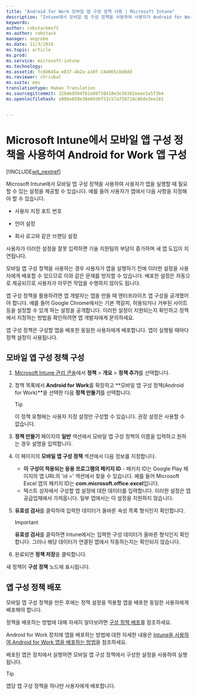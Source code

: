 ```yaml
---
title: "Android for Work 모바일 앱 구성 정책 사용 | Microsoft Intune"
description: "Intune에서 모바일 앱 구성 정책을 사용하여 사용자가 Android for Work 앱을 실행할 때 필요할 수도 있는 설정을 제공할 수 있습니다."
keywords: 
author: robstackmsft
ms.author: robstack
manager: angrobe
ms.date: 11/3/2016
ms.topic: article
ms.prod: 
ms.service: microsoft-intune
ms.technology: 
ms.assetid: fc6b645a-e837-4b2a-a10f-144065cbd8dd
ms.reviewer: chrisbal
ms.suite: ems
translationtype: Human Translation
ms.sourcegitcommit: 32bded5047b1a08738418e3e36382eeae1a5f3b4
ms.openlocfilehash: a986e859e38e0936f53c57a75872dc86de3ee181


---
```


# <a name="configure-android-for-work-apps-with-mobile-app-configuration-policies-in-microsoft-intune"></a>Microsoft Intune에서 모바일 앱 구성 정책을 사용하여 Android for Work 앱 구성

[!INCLUDE[wit_nextref](../includes/afw_rollout_disclaimer.md)]

Microsoft Intune에서 모바일 앱 구성 정책을 사용하여 사용자가 앱을 실행할 때 필요할 수 있는 설정을 제공할 수 있습니다. 예를 들어 사용자가 앱에서 다음 사항을 지정해야 할 수 있습니다.

-   사용자 지정 포트 번호

-   언어 설정

-   회사 로고와 같은 브랜딩 설정

사용자가 이러한 설정을 잘못 입력하면 기술 지원팀의 부담이 증가하며 새 앱 도입이 지연됩니다.

모바일 앱 구성 정책을 사용하는 경우 사용자가 앱을 실행하기 전에 이러한 설정을 사용자에게 배포할 수 있으므로 이와 같은 문제를 방지할 수 있습니다. 배포한 설정은 자동으로 제공되므로 사용자가 아무런 작업을 수행하지 않아도 됩니다.

앱 구성 정책을 활용하려면 앱 개발자는 앱을 만들 때 엔터프라이즈 앱 구성을 공개했어야 합니다. 예를 들어 Google Chrome에서는 기본 책갈피, 허용되거나 거부된 사이트 등을 설정할 수 있게 하는 설정을 공개합니다. 이러한 설정이 지원되는지 확인하고 정책에서 지정하는 방법을 확인하려면 앱 개발자에게 문의하세요.

앱 구성 정책은 구성할 앱을 배포한 동일한 사용자에게 배포합니다. 앱이 실행될 때마다 정책 설정이 사용됩니다.

## <a name="configure-a-mobile-app-configuration-policy"></a>모바일 앱 구성 정책 구성

1.  [Microsoft Intune 관리 콘솔](https://manage.microsoft.com)에서 **정책** &gt; **개요** &gt; **정책 추가**를 선택합니다.

2.  정책 목록에서 **Android for Work**를 확장하고 **모바일 앱 구성 정책(Android for Work)**을 선택한 다음 **정책 만들기**를 선택합니다.

    > [!TIP]
    > 이 정책 유형에는 사용자 지정 설정만 구성할 수 있습니다. 권장 설정은 사용할 수 없습니다.

3.  **정책 만들기** 페이지의 **일반** 섹션에서 모바일 앱 구성 정책의 이름을 입력하고 원하는 경우 설명을 입력합니다.

4. 이 페이지의 **모바일 앱 구성 정책** 섹션에서 다음 정보를 지정합니다.
    - **이 구성이 적용되는 응용 프로그램의 패키지 ID** - 패키지 ID는 Google Play 페이지의 앱 URL의 'id =' 섹션에서 찾을 수 있습니다. 예를 들어 Microsoft Excel 앱의 패키지 ID는 **com.microsoft.office.excel**입니다.
    - 텍스트 상자에서 구성할 앱 설정에 대한 데이터를 입력합니다. 이러한 설정은 앱 공급업체에서 가져옵니다. 일부 앱에서는 이 설정을 지원하지 않습니다.
5.  **유효성 검사**를 클릭하여 입력한 데이터가 올바른 속성 목록 형식인지 확인합니다.

    > [!IMPORTANT]
    > **유효성 검사**를 클릭하면 Intune에서는 입력한 구성 데이터가 올바른 형식인지 확인합니다. 그러나 해당 데이터가 연결된 앱에서 작동하는지는 확인되지 않습니다.

6.  완료되면 **정책 저장**을 클릭합니다.

새 정책이 **구성 정책** 노드에 표시됩니다.


## <a name="deploy-the-app-configuration-policy"></a>앱 구성 정책 배포
모바일 앱 구성 정책을 만든 후에는 정책 설정을 적용할 앱을 배포한 동일한 사용자에게 배포해야 합니다.

정책을 배포하는 방법에 대해 자세히 알아보려면 [구성 정책 배포](/intune/deploy-use/manage-settings-and-features-on-your-devices-with-microsoft-intune-policies#deploy-a-configuration-policy)를 참조하세요.

Android for Work 장치에 앱을 배포하는 방법에 대한 자세한 내용은 [Intune을 사용하여 Android for Work 앱을 배포하는 방법](android-for-work-apps.md)을 참조하세요.

배포된 앱은 장치에서 실행하면 모바일 앱 구성 정책에서 구성한 설정을 사용하여 실행됩니다.

> [!TIP]
> 앱당 앱 구성 정책을 하나만 사용자에게 배포합니다.



<!--HONumber=Oct16_HO2-->


